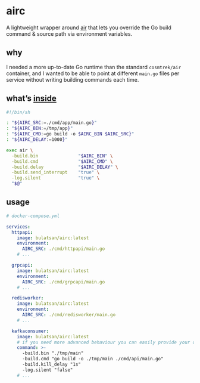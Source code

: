 # airc
A lightweight wrapper around [air](https://github.com/air-verse/air) that lets you override the Go build command & source path via environment variables.

## why
I needed a more up-to-date Go runtime than the standard `cosmtrek/air` container, and I wanted to be able to point at different `main.go` files per service without writing building commands each time.

## what’s [inside](entrypoint.sh)
```sh
#!/bin/sh

: "${AIRC_SRC:=./cmd/app/main.go}"
: "${AIRC_BIN:=/tmp/app}"
: "${AIRC_CMD:=go build -o $AIRC_BIN $AIRC_SRC}"
: "${AIRC_DELAY:=1000}"

exec air \
  -build.bin               "$AIRC_BIN" \
  -build.cmd               "$AIRC_CMD" \
  -build.delay             "$AIRC_DELAY" \
  -build.send_interrupt    "true" \
  -log.silent              "true" \
  "$@"
```

## usage
```yml
# docker-compose.yml

services:
  httpapi:
    image: bulatsan/airc:latest
    environment:
      AIRC_SRC: ./cmd/httpapi/main.go
    # ... 

  grpcapi:
    image: bulatsan/airc:latest
    environment:
      AIRC_SRC: ./cmd/grpcapi/main.go
    # ...

  redisworker:
    image: bulatsan/airc:latest
    environment:
      AIRC_SRC: ./cmd/redisworker/main.go
    # ...

  kafkaconsumer:
    image: bulatsan/airc:latest
    # if you need more advanced behaviour you can easily provide your own air arguments
    command: >-
      -build.bin "./tmp/main"
      -build.cmd "go build -o ./tmp/main ./cmd/api/main.go"
      -build.kill_delay "1s"
      -log.silent "false"
    # ...
```
